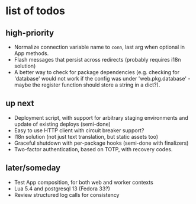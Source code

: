 # list of todos

## high-priority

* Normalize connection variable name to `conn`, last arg when optional in App methods.
* Flash messages that persist across redirects (probably requires i18n solution)
* A better way to check for package dependencies (e.g. checking for 'database' would not work if the config was under 'web.pkg.database' - maybe the register function should store a string in a dict?).

## up next

* Deployment script, with support for arbitrary staging environments and update of existing deploys (semi-done)
* Easy to use HTTP client with circuit breaker support?
* I18n solution (not just text translation, but static assets too)
* Graceful shutdown with per-package hooks (semi-done with finalizers)
* Two-factor authentication, based on TOTP, with recovery codes.

## later/someday

* Test App composition, for both web and worker contexts
* Lua 5.4 and postgresql 13 (Fedora 33?)
* Review structured log calls for consistency
